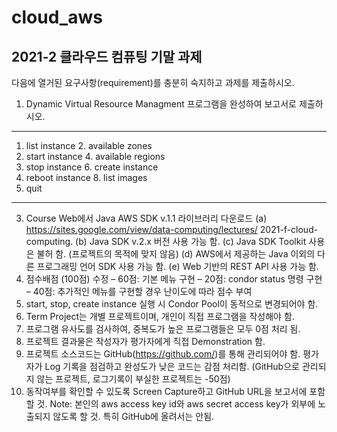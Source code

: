 # cloud_aws
## 2021-2 클라우드 컴퓨팅 기말 과제

다음에 열거된 요구사항(requirement)를 충분히 숙지하고 과제를 제출하시오.
1. Dynamic Virtual Resource Managment 프로그램을 완성하여 보고서로 제출하시오.
------------------------------------------------------------
1. list instance 2. available zones
3. start instance 4. available regions
5. stop instance 6. create instance
7. reboot instance 8. list images
99. quit
------------------------------------------------------------
3. Course Web에서 Java AWS SDK v.1.1 라이브러리 다운로드
(a) https://sites.google.com/view/data-computing/lectures/
2021-f-cloud-computing.
(b) Java SDK v.2.x 버전 사용 가능 함.
(c) Java SDK Toolkit 사용은 불허 함. (프로젝트의 목적에 맞지 않음)
(d) AWS에서 제공하는 Java 이외의 다른 프로그래밍 언어 SDK 사용 가능 함.
(e) Web 기반의 REST API 사용 가능 함.
4. 점수배점 (100점) 수정
– 60점: 기본 메뉴 구현
– 20점: condor status 명령 구현
– 40점: 추가적인 메뉴를 구현할 경우 난이도에 따라 점수 부여
5. start, stop, create instance 실행 시 Condor Pool이 동적으로 변경되어야 함.
6. Term Project는 개별 프로젝트이며, 개인이 직접 프로그램을 작성해야 함.
7. 프로그램 유사도를 검사하여, 중복도가 높은 프로그램들은 모두 0점 처리 됨.
8. 프로젝트 결과물은 작성자가 평가자에게 직접 Demonstration 함.
9. 프로젝트 소스코드는 GitHub(https://github.com/)를 통해 관리되어야 함. 평가자가 Log
기록을 점검하고 완성도가 낮은 코드는 감점 처리함. (GitHub으로 관리되지 않는 프로젝트,
로그기록이 부실한 프로젝트는 -50점)
10. 동작여부를 확인할 수 있도록 Screen Capture하고 GitHub URL을 보고서에 포함할 것.
Note: 본인의 aws access key id와 aws secret access key가 외부에 노출되지 않도록 할 것.
특히 GitHub에 올려서는 안됨.
